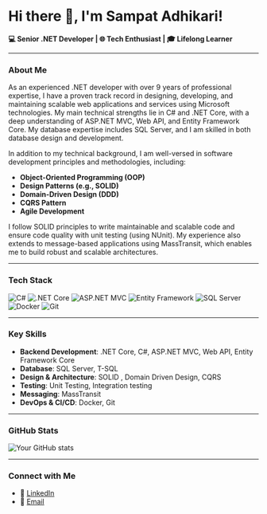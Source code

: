 # Hi there 👋, I'm Sampat Adhikari!

**💻 Senior .NET Developer | 🌐 Tech Enthusiast | 🎓 Lifelong Learner**

---

### About Me
As an experienced .NET developer with over 9 years of professional expertise, I have a proven track record in designing, developing, and maintaining scalable web applications and services using Microsoft technologies. My main technical strengths lie in C# and .NET Core, with a deep understanding of ASP.NET MVC, Web API, and Entity Framework Core. My database expertise includes SQL Server, and I am skilled in both database design and development.

In addition to my technical background, I am well-versed in software development principles and methodologies, including:
- **Object-Oriented Programming (OOP)**
- **Design Patterns (e.g., SOLID)**
- **Domain-Driven Design (DDD)**
- **CQRS Pattern**
- **Agile Development**

I follow SOLID principles to write maintainable and scalable code and ensure code quality with unit testing (using NUnit). My experience also extends to message-based applications using MassTransit, which enables me to build robust and scalable architectures.

---

### Tech Stack
![C#](https://img.shields.io/badge/C%23-%23239120.svg?style=for-the-badge&logo=c-sharp&logoColor=white)
![.NET Core](https://img.shields.io/badge/.NET%20Core-%235C2D91.svg?style=for-the-badge&logo=dot-net&logoColor=white)
![ASP.NET MVC](https://img.shields.io/badge/ASP.NET%20MVC-%235C2D91.svg?style=for-the-badge&logo=dot-net&logoColor=white)
![Entity Framework](https://img.shields.io/badge/Entity%20Framework-%234078C0.svg?style=for-the-badge&logo=dot-net&logoColor=white)
![SQL Server](https://img.shields.io/badge/SQL%20Server-%23CC2927.svg?style=for-the-badge&logo=microsoft-sql-server&logoColor=white)
![Docker](https://img.shields.io/badge/Docker-%230db7ed.svg?style=for-the-badge&logo=docker&logoColor=white)
![Git](https://img.shields.io/badge/Git-%23F05032.svg?style=for-the-badge&logo=git&logoColor=white)

---
### Key Skills
- **Backend Development**: .NET Core, C#, ASP.NET MVC, Web API, Entity Framework Core
- **Database**: SQL Server, T-SQL
- **Design & Architecture**: SOLID , Domain Driven Design, CQRS
- **Testing**:  Unit Testing, Integration testing
- **Messaging**: MassTransit
- **DevOps & CI/CD**: Docker, Git

---

### GitHub Stats
![Your GitHub stats](https://github-readme-stats.vercel.app/api?username=sampatai&show_icons=true&theme=radical)

---

### Connect with Me
- 💼 [LinkedIn](https://www.linkedin.com/in/sampat-a-24662b90)
- 📧 [Email](mailto:sampat.adhikari@gmail.com)


